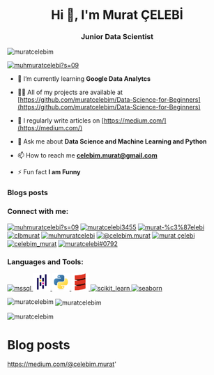 <h1 align="center">Hi 👋, I'm Murat ÇELEBİ</h1>
<h3 align="center">Junior Data Scientist</h3>

<p align="left"> <img src="https://komarev.com/ghpvc/?username=muratcelebim&label=Profile%20views&color=0e75b6&style=flat" alt="muratcelebim" /> </p>

<p align="left"> <a href="https://twitter.com/muhmuratcelebi?s=09" target="blank"><img src="https://img.shields.io/twitter/follow/muhmuratcelebi?s=09?logo=twitter&style=for-the-badge" alt="muhmuratcelebi?s=09" /></a> </p>

- 🌱 I’m currently learning **Google Data Analytcs**

- 👨‍💻 All of my projects are available at [https://github.com/muratcelebim/Data-Science-for-Beginners](https://github.com/muratcelebim/Data-Science-for-Beginners)

- 📝 I regularly write articles on [https://medium.com/](https://medium.com/)

- 💬 Ask me about **Data Science and Machine Learning and Python**

- 📫 How to reach me **celebim.murat@gmail.com**

- ⚡ Fun fact **I am Funny**

### Blogs posts
<!-- BLOG-POST-LIST:START -->
<!-- BLOG-POST-LIST:END -->

<h3 align="left">Connect with me:</h3>
<p align="left">
<a href="https://twitter.com/muhmuratcelebi?s=09" target="blank"><img align="center" src="https://raw.githubusercontent.com/rahuldkjain/github-profile-readme-generator/master/src/images/icons/Social/twitter.svg" alt="muhmuratcelebi?s=09" height="30" width="40" /></a>
<a href="https://linkedin.com/in/muratcelebi3455" target="blank"><img align="center" src="https://raw.githubusercontent.com/rahuldkjain/github-profile-readme-generator/master/src/images/icons/Social/linked-in-alt.svg" alt="muratcelebi3455" height="30" width="40" /></a>
<a href="https://stackoverflow.com/users/murat-%c3%87elebi" target="blank"><img align="center" src="https://raw.githubusercontent.com/rahuldkjain/github-profile-readme-generator/master/src/images/icons/Social/stack-overflow.svg" alt="murat-%c3%87elebi" height="30" width="40" /></a>
<a href="https://kaggle.com/clbmurat" target="blank"><img align="center" src="https://raw.githubusercontent.com/rahuldkjain/github-profile-readme-generator/master/src/images/icons/Social/kaggle.svg" alt="clbmurat" height="30" width="40" /></a>
<a href="https://instagram.com/muhmuratcelebi" target="blank"><img align="center" src="https://raw.githubusercontent.com/rahuldkjain/github-profile-readme-generator/master/src/images/icons/Social/instagram.svg" alt="muhmuratcelebi" height="30" width="40" /></a>
<a href="https://medium.com/@celebim.murat" target="blank"><img align="center" src="https://raw.githubusercontent.com/rahuldkjain/github-profile-readme-generator/master/src/images/icons/Social/medium.svg" alt="@celebim.murat" height="30" width="40" /></a>
<a href="https://www.youtube.com/c/murat çelebi" target="blank"><img align="center" src="https://raw.githubusercontent.com/rahuldkjain/github-profile-readme-generator/master/src/images/icons/Social/youtube.svg" alt="murat çelebi" height="30" width="40" /></a>
<a href="https://www.hackerrank.com/celebim_murat" target="blank"><img align="center" src="https://raw.githubusercontent.com/rahuldkjain/github-profile-readme-generator/master/src/images/icons/Social/hackerrank.svg" alt="celebim_murat" height="30" width="40" /></a>
<a href="https://discord.gg/muratcelebi#0792" target="blank"><img align="center" src="https://raw.githubusercontent.com/rahuldkjain/github-profile-readme-generator/master/src/images/icons/Social/discord.svg" alt="muratcelebi#0792" height="30" width="40" /></a>
</p>

<h3 align="left">Languages and Tools:</h3>
<p align="left"> <a href="https://www.microsoft.com/en-us/sql-server" target="_blank" rel="noreferrer"> <img src="https://www.svgrepo.com/show/303229/microsoft-sql-server-logo.svg" alt="mssql" width="40" height="40"/> </a> <a href="https://pandas.pydata.org/" target="_blank" rel="noreferrer"> <img src="https://raw.githubusercontent.com/devicons/devicon/2ae2a900d2f041da66e950e4d48052658d850630/icons/pandas/pandas-original.svg" alt="pandas" width="40" height="40"/> </a> <a href="https://www.python.org" target="_blank" rel="noreferrer"> <img src="https://raw.githubusercontent.com/devicons/devicon/master/icons/python/python-original.svg" alt="python" width="40" height="40"/> </a> <a href="https://www.scala-lang.org" target="_blank" rel="noreferrer"> <img src="https://raw.githubusercontent.com/devicons/devicon/master/icons/scala/scala-original.svg" alt="scala" width="40" height="40"/> </a> <a href="https://scikit-learn.org/" target="_blank" rel="noreferrer"> <img src="https://upload.wikimedia.org/wikipedia/commons/0/05/Scikit_learn_logo_small.svg" alt="scikit_learn" width="40" height="40"/> </a> <a href="https://seaborn.pydata.org/" target="_blank" rel="noreferrer"> <img src="https://seaborn.pydata.org/_images/logo-mark-lightbg.svg" alt="seaborn" width="40" height="40"/> </a> </p>

<p><img align="left" src="https://github-readme-stats.vercel.app/api/top-langs?username=muratcelebim&show_icons=true&locale=en&layout=compact" alt="muratcelebim" /></p>

<p>&nbsp;<img align="center" src="https://github-readme-stats.vercel.app/api?username=muratcelebim&show_icons=true&locale=en" alt="muratcelebim" /></p>

<p><img align="center" src="https://github-readme-streak-stats.herokuapp.com/?user=muratcelebim&" alt="muratcelebim" /></p>








# Blog posts

<!-- BLOG-POST-LIST:START -->
<!-- BLOG-POST-LIST:END -->
    
https://medium.com/@celebim.murat'
